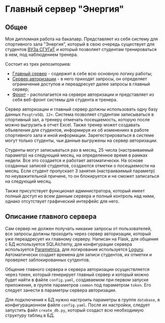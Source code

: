 # Главный сервер "Энергия"

## Общее

Моя дипломная работа на бакалавр. Представляет из себя систему для спортивного зала "Энергия", который в свою очередь существует для студентов [ВУЗа СГУГиТ](https://sgugit.ru/) и который позволяет студентам тренироваться в нем, под наблюдением тренера.

Состоит из трех репозиториев:
- [Главный сервер](https://github.com/Lisovsky-UwU/energy-gym-mainserver) - содержит в себе всю основную логику работы;
- [Сервер авторизации](https://github.com/Lisovsky-UwU/energy-gym-mainserver) - в него приходят запросы, он определяет ограничения доступов и переадресует далее запросы в главный сервер;
- [Фронт](https://github.com/Lisovsky-UwU/energy-gym-front) - располагается на сервере авторизации и представляет из себя веб-фронт системы для студента и тренера.

Сервер авторизации и главный сервер должны использовать одну базу данных `PosgtreSQL 12+`. Система позволяет студентам записываться в спортивный зал, а тренеру отмечать посещаемость, которую после можно выгрузить в отчет Excel. Также тренер может создавать объявления для студентов, информируя их об изменениях в работе спортивного зала и иной информации. Зарегестрироваться в системе могут только студенты, чьи данные выгружены на сервер авторизации. 

Студенты могут записываться раз в месяц, 25 числа (настраиваемый параметр) на следующий месяц, на определенное время в рамках недели. Все это создается и работает автоматически. На основе созданных записей студентов, создаются отметки о посещаемости на месяц. Если студент пропускает 3 занятия (настраиваемый параметр) по неуважительной причине, то он блокируется и не сможет записаться на следующий месяц.

Также присутствует функционал администратора, который имеет полный доступ ко всем данным сервера и полный контроль над ними, однако отсутствует графический интерфейс для него.

## Описание главного сервера

Сам сервер не должен получать никакие запросы от пользователей, все запросы должны проходить через сервер авторизации, который уже переадресует их главному серверу. Написан на Flask, для общения с БД используется SQLAlchemy, для конфигурации сервера используется [Parametrica](https://github.com/FosterToster/parametrica), для логирования используется [Loguru](https://github.com/Delgan/loguru). Автоматически создает времена для записи студентов, их отметки и проверяет заблокированных сутдентов. 

Общение главного сервера и сервера авторизации осуществляется через токен, который генерирует главный сервер и который можно будет найти в файле `config.yaml`, создаваемом при первом запуске приложения, в группе параметров `common` под параметром `token`. Его следует занести в параметры сервера авторизации.

Для подключения к БД нужно настроить параметры в группе `database`, в конфигурационном файле `config.yaml`. После их настройки, следует запустить файл `create_db.py`, который создаст всю необходимую структуру таблиц в БД.
